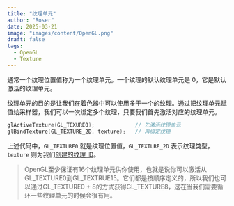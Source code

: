 ```yaml
---
title: "纹理单元"
author: "Roser"
date: 2025-03-21
image: "images/content/OpenGL.png"
draft: false
tags:
  - OpenGL
  - Texture
---
```

通常一个纹理位置值称为一个纹理单元。一个纹理的默认纹理单元是 0，它是默认激活的纹理单元。

纹理单元的目的是让我们在着色器中可以使用多于一个的纹理。通过把纹理单元赋值给采样器，我们可以一次绑定多个纹理，只要我们首先激活对应的纹理单元。

```cpp
glActiveTexture(GL_TEXURE0);             // 先激活纹理单元
glBindTexture(GL_TEXTURE_2D, texture);   // 再绑定纹理
```
上述代码中，`GL_TEXTURE0` 就是纹理位置值，`GL_TEXTURE_2D` 表示纹理类型，`texture` 则为我们[创建的纹理 ID](../纹理贴图)。

> OpenGL至少保证有16个纹理单元供你使用，也就是说你可以激活从GL_TEXTURE0到GL_TEXTRUE15。它们都是按顺序定义的，所以我们也可以通过GL_TEXTURE0 + 8的方式获得GL_TEXTURE8，这在当我们需要循环一些纹理单元的时候会很有用。


